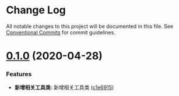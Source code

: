 # Change Log

All notable changes to this project will be documented in this file.
See [Conventional Commits](https://conventionalcommits.org) for commit guidelines.

# [0.1.0](https://github.com/yiptsangkin/near-admin-cli/compare/v0.0.2...v0.1.0) (2020-04-28)


### Features

* **新增相关工具类:** 新增相关工具类 ([c1e6915](https://github.com/yiptsangkin/near-admin-cli/commit/c1e69150798225d9f6d20df25ef5d0180b3da075))

